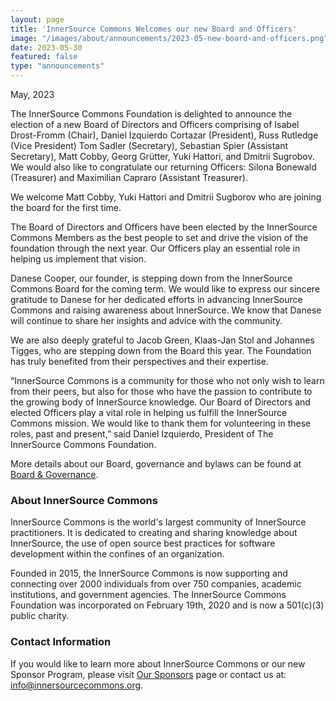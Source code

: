 ```yaml
---
layout: page
title: 'InnerSource Commons Welcomes our new Board and Officers'
image: "/images/about/announcements/2023-05-new-board-and-officers.png"
date: 2023-05-30
featured: false
type: "announcements"
---
```

 
May, 2023

The InnerSource Commons Foundation is delighted to announce the election of a new Board of Directors and Officers comprising of Isabel Drost-Fromm (Chair), Daniel Izquierdo Cortazar (President), Russ Rutledge (Vice President) Tom Sadler (Secretary), Sebastian Spier (Assistant Secretary), Matt Cobby, Georg Grütter, Yuki Hattori, and Dmitrii Sugrobov. We would also like to congratulate our returning Officers: Silona Bonewald (Treasurer) and Maximilian Capraro (Assistant Treasurer).

We welcome Matt Cobby, Yuki Hattori and Dmitrii Sugborov who are joining the board for the first time.

The Board of Directors and Officers have been elected by the InnerSource Commons Members as the best people to set and drive the vision of the foundation through the next year. Our Officers play an essential role in helping us implement that vision.

Danese Cooper, our founder, is stepping down from the InnerSource Commons Board for the coming term. We would like to express our sincere gratitude to Danese for her dedicated efforts in advancing InnerSource Commons and raising awareness about InnerSource. We know that Danese will continue to share her insights and advice with the community.

We are also deeply grateful to Jacob Green, Klaas-Jan Stol and Johannes Tigges, who are stepping down from the Board this year. The Foundation has truly benefited from their perspectives and their expertise.

“InnerSource Commons is a community for those who not only wish to learn from their peers, but also for those who have the passion to contribute to the growing body of InnerSource knowledge. Our Board of Directors and elected Officers play a vital role in helping us fulfill the InnerSource Commons mission. We would like to thank them for volunteering in these roles, past and present,” said Daniel Izquierdo, President of The InnerSource Commons Foundation.

More details about our Board, governance and bylaws can be found at [Board & Governance](https://innersourcecommons.org/about/board/).

### About InnerSource Commons

InnerSource Commons is the world's largest community of InnerSource practitioners. It is dedicated to creating and sharing knowledge about InnerSource, the use of open source best practices for software development within the confines of an organization.

Founded in 2015, the InnerSource Commons is now supporting and connecting over 2000 individuals from over 750 companies, academic institutions, and government agencies. The InnerSource Commons Foundation was incorporated on February 19th, 2020 and is now a 501(c)(3) public charity.

### Contact Information

If you would like to learn more about InnerSource Commons or our new Sponsor Program, please visit [Our Sponsors](https://innersourcecommons.org/about/sponsors/) page or contact us at: info@innersourcecommons.org.